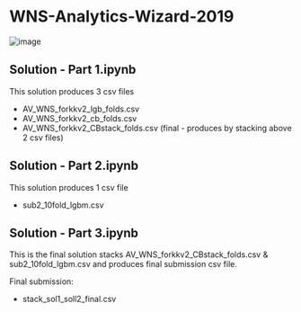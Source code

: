 # WNS-Analytics-Wizard-2019
![image](https://user-images.githubusercontent.com/37707687/64086166-44661b00-cd54-11e9-9002-898296c502e2.png)

Solution - Part 1.ipynb
-----------------------
This solution produces 3 csv files

- AV_WNS_forkkv2_lgb_folds.csv
- AV_WNS_forkkv2_cb_folds.csv
- AV_WNS_forkkv2_CBstack_folds.csv (final - produces by stacking above 2 csv files)

Solution - Part 2.ipynb
-----------------------
This solution produces 1 csv file
- sub2_10fold_lgbm.csv

Solution - Part 3.ipynb
-----------------------
This is the final solution stacks AV_WNS_forkkv2_CBstack_folds.csv & sub2_10fold_lgbm.csv
and produces final submission csv file.

Final submission:
- stack_sol1_soll2_final.csv
